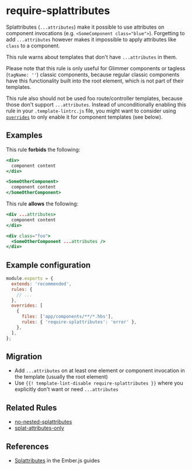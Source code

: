 # require-splattributes

Splattributes (`...attributes`) make it possible to use attributes on component
invocations (e.g. `<SomeComponent class="blue">`). Forgetting to add
`...attributes` however makes it impossible to apply attributes like `class` to
a component.

This rule warns about templates that don't have `...attributes` in them.

Please note that this rule is only useful for Glimmer components or tagless
(`tagName: ''`) classic components, because regular classic components have
this functionality built into the root element, which is not part of their
templates.

This rule also should not be used foo route/controller templates, because those
don't support `...attributes`. Instead of unconditionally enabling this rule in
your `.template-lintrc.js` file, you might want to consider using
[`overrides`](../overrides.md) to only enable it for component templates (see
below).

## Examples

This rule **forbids** the following:

```hbs
<div>
  component content
</div>
```

```hbs
<SomeOtherComponent>
  component content
</SomeOtherComponent>
```

This rule **allows** the following:

```hbs
<div ...attributes>
  component content
</div>
```

```hbs
<div class="foo">
  <SomeOtherComponent ...attributes />
</div>
```

## Example configuration

```javascript
module.exports = {
  extends: 'recommended',
  rules: {
    // ...
  },
  overrides: [
    {
      files: ['app/components/**/*.hbs'],
      rules: { 'require-splattributes': 'error' },
    },
  ],
};
```

## Migration

* Add `...attributes` on at least one element or component invocation in the template (usually the root element)
* Use `{{! template-lint-disable require-splattributes }}` where you explicitly don't want or need `...attributes`

## Related Rules

* [no-nested-splattributes](no-nested-splattributes.md)
* [splat-attributes-only](splat-attributes-only.md)

## References

* [Splattributes](https://guides.emberjs.com/release/components/component-arguments-and-html-attributes/#toc_html-attributes) in the Ember.js guides
